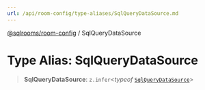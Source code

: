 ```yaml
---
url: /api/room-config/type-aliases/SqlQueryDataSource.md
---
```

[@sqlrooms/room-config](../index.md) / SqlQueryDataSource

# Type Alias: SqlQueryDataSource

> **SqlQueryDataSource**: `z.infer`<*typeof* [`SqlQueryDataSource`](../variables/SqlQueryDataSource.md)>
